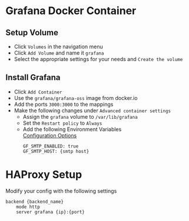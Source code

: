 # Grafana Docker Container
## Setup Volume
- Click `Volumes` in the navigation menu
- Click `Add Volume` and name it `grafana`
- Select the appropriate settings for your needs and `Create the volume`

## Install Grafana
- Click `Add Container`
- Use the `grafana/grafana-oss` image from docker.io
- Add the ports `3000:3000` to the mappings
- Make the following changes under `Advanced container settings`
  - Assign the `grafana` volume to `/var/lib/grafana`
  - Set the `Restart policy` to `Always`
  - Add the following Environment Variables  
    [Configuration Options](https://grafana.com/docs/grafana/latest/setup-grafana/configure-grafana)  
    ```text
    GF_SMTP_ENABLED: true
    GF_SMTP_HOST: {smtp host}
    ```

# HAProxy Setup
Modify your config with the following settings
```text
backend {backend_name} 
    mode http
    server grafana {ip}:{port}
```
